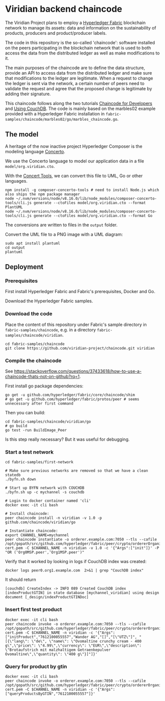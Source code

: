 # Viridian backend chaincode

The Viridian Project plans to employ a [Hyperledger Fabric](https://hyperledger-fabric.readthedocs.io)
blockchain network to manage its assets: data and information on the
sustainability of products, producers and product/producer labels.

The code in this repository is the so-called 'chaincode': software installed on
the peers participating in the blockchain network that is used to both access
the data from the distributed ledger as well as make modifications to it.

The main purposes of the chaincode are to define the data structure, provide an
API to access data from the distributed ledger and make sure that modifications
to the ledger are legitimate. When a request to change the ledger is sent via
the network, a certain number of peers need to validate the request and agree
that the proposed change is legitimate by adding their signature.

This chaincode follows along the two tutorials
[Chaincode for Developers](https://hyperledger-fabric.readthedocs.io/en/release-1.4/chaincode4ade.html) and
[Using CouchDB](https://hyperledger-fabric.readthedocs.io/en/release-1.4/couchdb_tutorial.html).
The code is mainly based on the marbles02 example provided with a Hyperledger
Fabric installation in `fabric-samples/chaincode/marbles02/go/marbles_chaincode.go`.

## The model

A heritage of the now inactive project Hyperledger Composer is the modeling language [Concerto](https://github.com/hyperledger/composer-concerto).

We use the Concerto language to model our application data in a file `model/org.viridian.cto`.

With the [Concert Tools](https://github.com/hyperledger/composer-concerto-tools), we can convert this file to UML, Go or other languages.

```
npm install -g composer-concerto-tools # need to install Node.js which also ships the npm package manager
node ~/.nvm/versions/node/v8.16.0/lib/node_modules/composer-concerto-tools/cli.js generate --ctoFiles model/org.viridian.cto --format PlantUML
node ~/.nvm/versions/node/v8.16.0/lib/node_modules/composer-concerto-tools/cli.js generate --ctoFiles model/org.viridian.cto --format Go
```

The conversions are written to files in the `output` folder.

Convert the UML file to a PNG image with a UML diagram:

```
sudo apt install plantuml
cd output
plantuml
```

## Deployment

### Prerequisites

First install Hyperledger Fabric and Fabric's prerequisites, Docker and Go.

Download the Hyperledger Fabric samples.

### Download the code

Place the content of this repository under Fabric's sample directory in `fabric-samples/chaincode`,
e.g. in a directory `fabric-samples/chaincode/viridian`.

```
cd fabric-samples/chaincode
git clone https://github.com/viridian-project/chaincode.git viridian
```

### Compile the chaincode

See https://stackoverflow.com/questions/37433618/how-to-use-a-chaincode-thats-not-on-github?rq=1.

First install go package dependencies:

```
go get -u github.com/hyperledger/fabric/core/chaincode/shim
# go get -u github.com/hyperledger/fabric/protos/peer # seems unnecessary after first command
```

Then you can build:

```
cd fabric-samples/chaincode/viridian/go
# go build
go test -run BuildImage_Peer
```

Is this step really necessary? But it was useful for debugging.


### Start a test network

```
cd fabric-samples/first-network

# Make sure previous networks are removed so that we have a clean statedb
./byfn.sh down

# Start up BYFN network with COUCHDB
./byfn.sh up -c mychannel -s couchdb

# Login to docker container named 'cli'
docker exec -it cli bash

# Install chaincode:
peer chaincode install -n viridian -v 1.0 -p github.com/chaincode/viridian/go

# Instantiate chaincode:
export CHANNEL_NAME=mychannel
peer chaincode instantiate -o orderer.example.com:7050 --tls --cafile /opt/gopath/src/github.com/hyperledger/fabric/peer/crypto/ordererOrganizations/example.com/orderers/orderer.example.com/msp/tlscacerts/tlsca.example.com-cert.pem -C $CHANNEL_NAME -n viridian -v 1.0 -c '{"Args":["init"]}' -P "OR ('Org0MSP.peer','Org1MSP.peer')"
```

Verify that it worked by looking in logs if CouchDB index was created:

```
docker logs peer0.org1.example.com  2>&1 | grep "CouchDB index"
```

It should return

```
[couchdb] CreateIndex -> INFO 089 Created CouchDB index [indexProductGTIN] in state database [mychannel_viridian] using design document [_design/indexProductGTINDoc]
```

### Insert first test product

```
docker exec -it cli bash
peer chaincode invoke -o orderer.example.com:7050 --tls --cafile /opt/gopath/src/github.com/hyperledger/fabric/peer/crypto/ordererOrganizations/example.com/orderers/orderer.example.com/msp/tlscacerts/tlsca.example.com-cert.pem -C $CHANNEL_NAME -n viridian -c '{"Args":["initProduct","7612100055557","Wander AG","[]","[\"UTZ\"]", "[{\"lang\": \"de\", \"name\": \"Ovomaltine crunchy cream - 400 g\",\"price\": \"4.99\",\"currency\": \"EUR\",\"description\": \"Brotaufstrich mit malzhaltigem Getraenkepulver Ovomaltine\",\"quantity\": \"400 g\"}]"]}'
```

### Query for product by gtin

```
docker exec -it cli bash
peer chaincode invoke -o orderer.example.com:7050 --tls --cafile /opt/gopath/src/github.com/hyperledger/fabric/peer/crypto/ordererOrganizations/example.com/orderers/orderer.example.com/msp/tlscacerts/tlsca.example.com-cert.pem -C $CHANNEL_NAME -n viridian -c '{"Args":["queryProductsByGTIN","7612100055557"]}'
```
